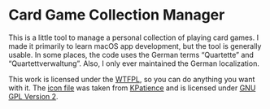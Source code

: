 Card Game Collection Manager
============================

This is a little tool to manage a personal collection of playing card games. I made it 
primarily to learn macOS app development, but the tool is generally usable. In some places, 
the code uses the German terms “Quartette” and “Quartettverwaltung”. Also, I only ever 
maintained the German localization.

This work is licensed under the [WTFPL](http://www.wtfpl.net/), so you can do anything you 
want with it.
The [icon file](https://github.com/mroi/card-game-collect/blob/master/kpat.icns) was taken 
from [KPatience](https://kde.org/applications/games/org.kde.kpat/) and is licensed under 
[GNU GPL Version 2](https://github.com/mroi/card-game-collect/blob/master/kpat-license.txt).
